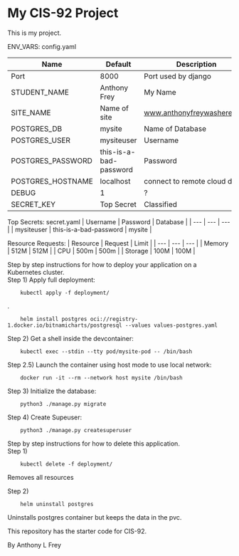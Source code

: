 # My CIS-92 Project 

This is my project.

ENV_VARS:        config.yaml

| Name |  Default |  Description |
| --- | --- | --- |
| Port | 8000 | Port used by django |
| STUDENT_NAME| Anthony Frey | My Name |
| SITE_NAME | Name of site | www.anthonyfreywashere.com |
| POSTGRES_DB | mysite | Name of Database |
| POSTGRES_USER | mysiteuser | Username |
| POSTGRES_PASSWORD | this-is-a-bad-password | Password |
| POSTGRES_HOSTNAME | localhost | connect to remote cloud db |
| DEBUG | 1 | ? |
| SECRET_KEY | Top Secret | Classified

Top Secrets:       secret.yaml 
| Username | Password | Database |
| --- | --- | ---|
| mysiteuser | this-is-a-bad-password | mysite |

Resource Requests:
| Resource | Request | Limit |
| --- | --- | --- |
| Memory | 512M | 512M |
| CPU | 500m | 500m |
| Storage | 100M | 100M |


Step by step instructions for how to deploy your application on a Kubernetes cluster.           
Step 1)        Apply full deployment:

        kubectl apply -f deployment/
.

        helm install postgres oci://registry-1.docker.io/bitnamicharts/postgresql --values values-postgres.yaml

Step 2)        Get a shell inside the devcontainer:

        kubectl exec --stdin --tty pod/mysite-pod -- /bin/bash

Step 2.5)       Launch the container using host mode to use local network:

        docker run -it --rm --network host mysite /bin/bash 


Step 3)        Initialize the database:

        python3 ./manage.py migrate
        
Step 4)        Create Supeuser:

        python3 ./manage.py createsuperuser

Step by step instructions for how to delete this application.   
    Step 1)

        kubectl delete -f deployment/ 

Removes all resources

   Step 2)   

        helm uninstall postgres

Uninstalls postgres container but keeps the data in the pvc.

This repository has the starter code for CIS-92.

By Anthony L Frey


